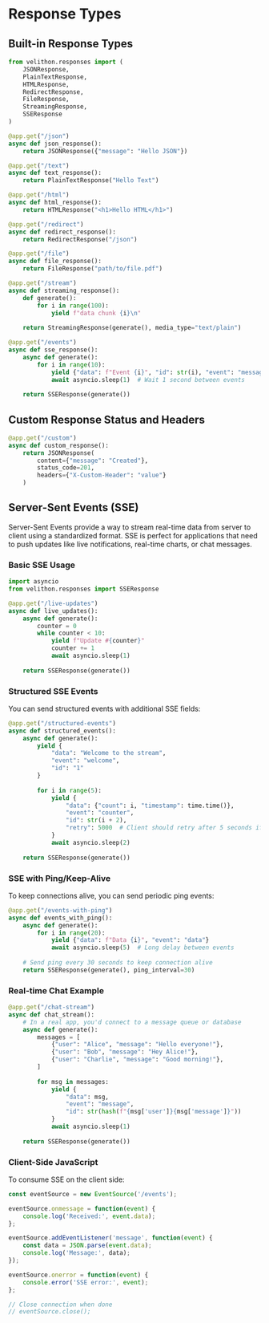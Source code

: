 # Response Types

## Built-in Response Types

```python
from velithon.responses import (
    JSONResponse,
    PlainTextResponse,
    HTMLResponse,
    RedirectResponse,
    FileResponse,
    StreamingResponse,
    SSEResponse
)

@app.get("/json")
async def json_response():
    return JSONResponse({"message": "Hello JSON"})

@app.get("/text")
async def text_response():
    return PlainTextResponse("Hello Text")

@app.get("/html")
async def html_response():
    return HTMLResponse("<h1>Hello HTML</h1>")

@app.get("/redirect")
async def redirect_response():
    return RedirectResponse("/json")

@app.get("/file")
async def file_response():
    return FileResponse("path/to/file.pdf")

@app.get("/stream")
async def streaming_response():
    def generate():
        for i in range(100):
            yield f"data chunk {i}\n"
    
    return StreamingResponse(generate(), media_type="text/plain")

@app.get("/events")
async def sse_response():
    async def generate():
        for i in range(10):
            yield {"data": f"Event {i}", "id": str(i), "event": "message"}
            await asyncio.sleep(1)  # Wait 1 second between events
    
    return SSEResponse(generate())
```

## Custom Response Status and Headers

```python
@app.get("/custom")
async def custom_response():
    return JSONResponse(
        content={"message": "Created"},
        status_code=201,
        headers={"X-Custom-Header": "value"}
    )
```

## Server-Sent Events (SSE)

Server-Sent Events provide a way to stream real-time data from server to client using a standardized format. SSE is perfect for applications that need to push updates like live notifications, real-time charts, or chat messages.

### Basic SSE Usage

```python
import asyncio
from velithon.responses import SSEResponse

@app.get("/live-updates")
async def live_updates():
    async def generate():
        counter = 0
        while counter < 10:
            yield f"Update #{counter}"
            counter += 1
            await asyncio.sleep(1)
    
    return SSEResponse(generate())
```

### Structured SSE Events

You can send structured events with additional SSE fields:

```python
@app.get("/structured-events")
async def structured_events():
    async def generate():
        yield {
            "data": "Welcome to the stream",
            "event": "welcome",
            "id": "1"
        }
        
        for i in range(5):
            yield {
                "data": {"count": i, "timestamp": time.time()},
                "event": "counter",
                "id": str(i + 2),
                "retry": 5000  # Client should retry after 5 seconds if disconnected
            }
            await asyncio.sleep(2)
    
    return SSEResponse(generate())
```

### SSE with Ping/Keep-Alive

To keep connections alive, you can send periodic ping events:

```python
@app.get("/events-with-ping")
async def events_with_ping():
    async def generate():
        for i in range(20):
            yield {"data": f"Data {i}", "event": "data"}
            await asyncio.sleep(5)  # Long delay between events
    
    # Send ping every 30 seconds to keep connection alive
    return SSEResponse(generate(), ping_interval=30)
```

### Real-time Chat Example

```python
@app.get("/chat-stream")
async def chat_stream():
    # In a real app, you'd connect to a message queue or database
    async def generate():
        messages = [
            {"user": "Alice", "message": "Hello everyone!"},
            {"user": "Bob", "message": "Hey Alice!"},
            {"user": "Charlie", "message": "Good morning!"},
        ]
        
        for msg in messages:
            yield {
                "data": msg,
                "event": "message",
                "id": str(hash(f"{msg['user']}{msg['message']}"))
            }
            await asyncio.sleep(1)
    
    return SSEResponse(generate())
```

### Client-Side JavaScript

To consume SSE on the client side:

```javascript
const eventSource = new EventSource('/events');

eventSource.onmessage = function(event) {
    console.log('Received:', event.data);
};

eventSource.addEventListener('message', function(event) {
    const data = JSON.parse(event.data);
    console.log('Message:', data);
});

eventSource.onerror = function(event) {
    console.error('SSE error:', event);
};

// Close connection when done
// eventSource.close();
```
